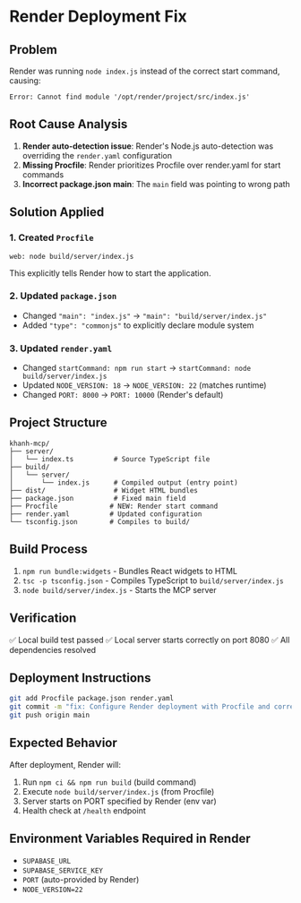 # Render Deployment Fix

## Problem
Render was running `node index.js` instead of the correct start command, causing:
```
Error: Cannot find module '/opt/render/project/src/index.js'
```

## Root Cause Analysis
1. **Render auto-detection issue**: Render's Node.js auto-detection was overriding the `render.yaml` configuration
2. **Missing Procfile**: Render prioritizes Procfile over render.yaml for start commands
3. **Incorrect package.json main**: The `main` field was pointing to wrong path

## Solution Applied

### 1. Created `Procfile`
```
web: node build/server/index.js
```
This explicitly tells Render how to start the application.

### 2. Updated `package.json`
- Changed `"main": "index.js"` → `"main": "build/server/index.js"`
- Added `"type": "commonjs"` to explicitly declare module system

### 3. Updated `render.yaml`
- Changed `startCommand: npm run start` → `startCommand: node build/server/index.js`
- Updated `NODE_VERSION: 18` → `NODE_VERSION: 22` (matches runtime)
- Changed `PORT: 8000` → `PORT: 10000` (Render's default)

## Project Structure
```
khanh-mcp/
├── server/
│   └── index.ts          # Source TypeScript file
├── build/
│   └── server/
│       └── index.js      # Compiled output (entry point)
├── dist/                 # Widget HTML bundles
├── package.json          # Fixed main field
├── Procfile             # NEW: Render start command
├── render.yaml          # Updated configuration
└── tsconfig.json        # Compiles to build/
```

## Build Process
1. `npm run bundle:widgets` - Bundles React widgets to HTML
2. `tsc -p tsconfig.json` - Compiles TypeScript to `build/server/index.js`
3. `node build/server/index.js` - Starts the MCP server

## Verification
✅ Local build test passed
✅ Local server starts correctly on port 8080
✅ All dependencies resolved

## Deployment Instructions
```bash
git add Procfile package.json render.yaml
git commit -m "fix: Configure Render deployment with Procfile and correct entry point"
git push origin main
```

## Expected Behavior
After deployment, Render will:
1. Run `npm ci && npm run build` (build command)
2. Execute `node build/server/index.js` (from Procfile)
3. Server starts on PORT specified by Render (env var)
4. Health check at `/health` endpoint

## Environment Variables Required in Render
- `SUPABASE_URL`
- `SUPABASE_SERVICE_KEY`
- `PORT` (auto-provided by Render)
- `NODE_VERSION=22`
